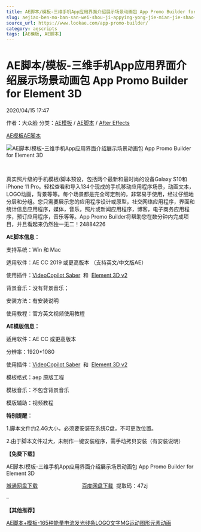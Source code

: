 ```yaml
---
title: AE脚本/模板-三维手机App应用界面介绍展示场景动画包 App Promo Builder for Element 3D
slug: aejiao-ben-mo-ban-san-wei-shou-ji-appying-yong-jie-mian-jie-shao-zhan-shi-chang-jing-dong-hua-bao-app-promo-builder-for-element-3d
source_url: https://www.lookae.com/app-promo-builder/
category: aescripts
tags: [AE模板, AE脚本]
---
```

# AE脚本/模板-三维手机App应用界面介绍展示场景动画包 App Promo Builder for Element 3D

2020/04/15 17:47

作者：大众脸
分类：[AE模板](https://www.lookae.com/after-effects/other-after-effects/) / [AE脚本](https://www.lookae.com/after-effects/aescripts/) / [After Effects](https://www.lookae.com/after-effects/)

[AE模板](https://www.lookae.com/tag/ae%e6%a8%a1%e6%9d%bf/)[AE脚本](https://www.lookae.com/tag/ae%e8%84%9a%e6%9c%ac/)

![AE脚本/模板-三维手机App应用界面介绍展示场景动画包 App Promo Builder for Element 3D](https://www.lookae.com/wp-content/uploads/2020/04/App-Promo-Builder-for-Element-3D.jpg "AE脚本/模板-三维手机App应用界面介绍展示场景动画包 App Promo Builder for Element 3D-LookAE.com")

﻿

真实照片级的手机模板/脚本预设，包括两个最新和最时尚的设备Galaxy S10和iPhone 11 Pro。轻松查看和导入134个现成的手机移动应用程序场景，动画文本，LOGO动画，背景等等。每个场景都是完全可定制的，非常易于使用，经过仔细地分层和分组。您只需要展示您的应用程序设计或原型，社交网络应用程序，界面和统计信息应用程序，媒体，音乐，照片或新闻应用程序，博客，电子商务应用程序，预订应用程序，音乐等等。App Promo Builder将帮助您在数分钟内完成项目，并且看起来仍然独一无二！24884226

**AE脚本信息：**

支持系统：Win 和 Mac

适用软件：AE CC 2019 或更高版本 （支持英文/中文版AE）

使用插件：[VideoCopilot Saber](https://www.lookae.com/saber1039/)  和  [Element 3D v2](https://www.lookae.com/e3d-2222168/)

背景音乐：没有背景音乐；

安装方法：有安装说明

使用教程：官方英文视频使用教程

**AE模版信息：**

适用软件：AE CC 或更高版本

分辨率：1920\*1080

使用插件：[VideoCopilot Saber](https://www.lookae.com/saber1039/)  和  [Element 3D v2](https://www.lookae.com/e3d-2222168/)

模板格式：aep 原版工程

模板音乐：不包含背景音乐

模版辅助：视频教程

**特别提醒：**

1.脚本文件约2.4G大小，必须要安装在系统C盘，不可更改位置。

2.由于脚本文件过大，未制作一键安装程序，需手动拷贝安装（有安装说明）

**【免费下载】**

AE脚本/模板-三维手机App应用界面介绍展示场景动画包 App Promo Builder for Element 3D

[城通网盘下载](https://72k.us/file/680462-437731959)                              [百度网盘下载](https://pan.baidu.com/s/1CXznTe_NRSI5yfe5Z0DFsQ)  提取码：47zj

–

**【其他推荐】**

[AE脚本+模板-165种能量电流发光线条LOGO文字MG运动图形元素动画](https://www.lookae.com/165-motion-shapes/)
